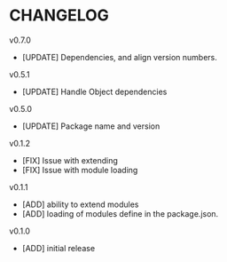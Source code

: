 # CHANGELOG
v0.7.0
- [UPDATE] Dependencies, and align version numbers.

v0.5.1
- [UPDATE] Handle Object dependencies

v0.5.0
- [UPDATE] Package name and version

v0.1.2
 - [FIX] Issue with extending
 - [FIX] Issue with module loading

v0.1.1
 - [ADD] ability to extend modules
 - [ADD] loading of modules define in the package.json.

v0.1.0
 - [ADD] initial release
